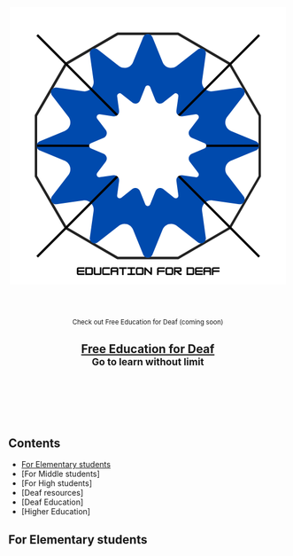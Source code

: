 <div align="center">
	<img width="500" height="500" src="media/logo-for-EoD-update.png" alt="Education for Deaf">
	<br>
	<br>
	<br>
	<br>
	<div>
		<sub>Check out Free Education for Deaf (coming soon)</sub>
		<br>
		<h2>
			<a href="https://github.com/E-2xi/free-education-for-deaf">Free Education for Deaf</a>
			<br>
			<sup>Go to learn without limit</sup>
		</h2>
	</div>
	<br>
	<br>
	<br>
	<br>
</div>

## Contents 
- [For Elementary students](#for-elementary-students)
- [For Middle students]
- [For High students]
- [Deaf resources]
- [Deaf Education]
- [Higher Education]

## For Elementary students